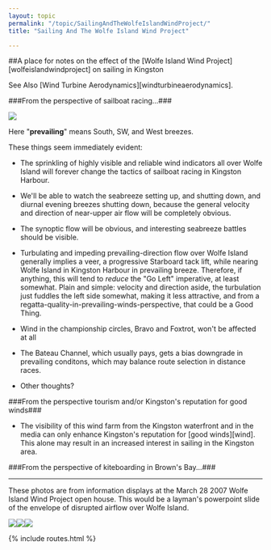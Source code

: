 ```yaml
---
layout: topic
permalink: "/topic/SailingAndTheWolfeIslandWindProject/"
title: "Sailing And The Wolfe Island Wind Project"

---
```


##A place for notes on the effect of the [Wolfe Island Wind Project][wolfeislandwindproject] on sailing in Kingston

See Also [Wind Turbine Aerodynamics][windturbineaerodynamics].

###From the perspective of sailboat racing...###

<img src="http://K7Waterfront.org/Images/WolfeIslandWindProjectKingstonWindRose.jpg" class="image1px floatright">

Here "**prevailing**" means South, SW, and West breezes.

These things seem immediately evident:

*  The sprinkling of highly visible and reliable wind indicators all over Wolfe Island will forever change the tactics of sailboat racing in Kingston Harbour.

*  We'll be able to watch the seabreeze setting up, and shutting down, and diurnal evening breezes shutting down, because the general velocity and direction of near-upper air flow will be completely obvious.

*  The synoptic flow will be obvious, and interesting seabreeze battles should be visible.

*  Turbulating and impeding prevailing-direction flow over Wolfe Island generally implies a veer, a progressive Starboard tack lift, while nearing Wolfe Island in Kingston Harbour in prevailing breeze.  Therefore, if anything, this will tend to *reduce* the "Go Left" imperative, at least somewhat.  Plain and simple: velocity and direction aside, the turbulation just fuddles the left side somewhat, making it less attractive, and from a regatta-quality-in-prevailing-winds-perspective, that could be a Good Thing.

* Wind in the championship circles, Bravo and Foxtrot, won't be affected at all

* The Bateau Channel, which usually pays, gets a bias downgrade in prevailing conditons, which may balance route selection in distance races.

* Other thoughts?


###From the perspective tourism and/or Kingston's reputation for good winds###

* The visibility of this wind farm from the Kingston waterfront and in the media can only enhance Kingston's reputation for [good winds][wind].  This alone may result in an increased interest in sailing in the Kingston area.</li>

###From the perspective of kiteboarding in Brown's Bay...###

----
These photos are from information displays at the March 28 2007 Wolfe Island Wind Project open house.  This would be a layman's powerpoint slide of the envelope of disrupted airflow over Wolfe Island.

<img src="http://K7Waterfront.org/Images/WolfeIslandWindProjectWindRace01.jpg" class="image1px"><img src="http://K7Waterfront.org/Images/WolfeIslandWindProjectWindRace02.jpg" class="image1px"><img src="http://K7Waterfront.org/Images/WolfeIslandWindProjectKingstonWindLegend.jpg" class="image1px">

{% include routes.html %}
